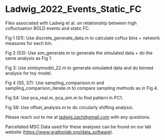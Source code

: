 # Ladwig_2022_Events_Static_FC

Files associated with Ladwig et al. on relationship between high cofluctuation BOLD events and static FC.

Fig 1 (S1): Use discrete_generate_data.m to calculate coflux bins + network measures for each bin.

Fig 2 (S3): Use sim_generate.m to generate the simulated data + do the same analysis as Fig 1. 

Fig 3: Use simtoymodel_22.m to generate simulated data and do binned analysis for toy model. 

Fig 4 (S5, S7): Use sampling_comparison.m and sampling_comparison_iterate.m to compare sampling methods as in Fig 4. 

Fig S4: Use pca_real.m, pca_sim.m to find pattern in PC1. 

Fig S6: Use offset_analysis.m to do circularly shifting analysis.

Please reach out to me at ladwig.zach@gmail.com with any questions.

Parcellated MSC Data used for these analyses can be found on our lab website (https://www.grattonlab.org/data_software).



